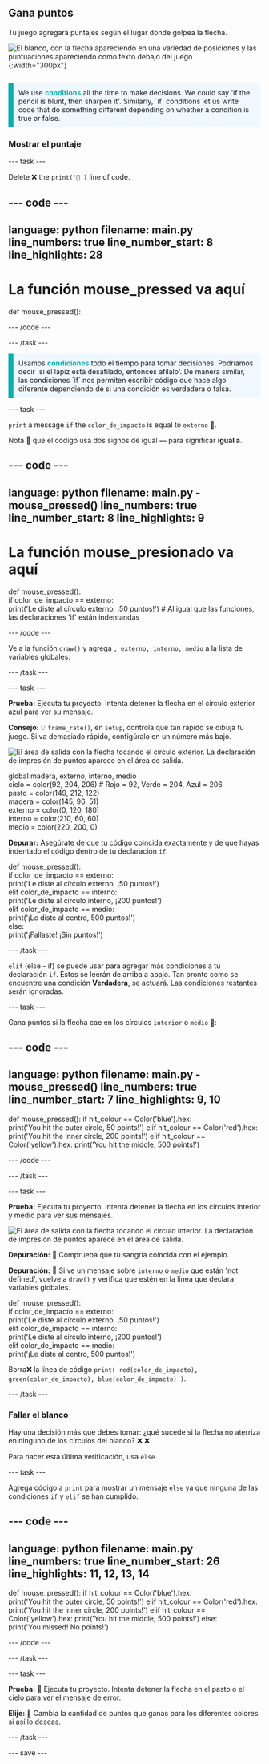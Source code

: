 ## Gana puntos

<div style="display: flex; flex-wrap: wrap">
<div style="flex-basis: 200px; flex-grow: 1; margin-right: 15px;">
Tu juego agregará puntajes según el lugar donde golpea la flecha.
</div>
<div>

![El blanco, con la flecha apareciendo en una variedad de posiciones y las puntuaciones apareciendo como texto debajo del juego.](images/points-scored.gif){:width="300px"}

</div>
</div>

<p style="border-left: solid; border-width:10px; border-color: #0faeb0; background-color: aliceblue; padding: 10px;">
We use <span style="color: #0faeb0; font-weight: bold;"> conditions</span> all the time to make decisions. We could say 'if the pencil is blunt, then sharpen it'. Similarly, `if` conditions let us write code that do something different depending on whether a condition is true or false.
</p>

### Mostrar el puntaje

--- task ---

Delete ❌ the `print('🎯')` line of code.

--- code ---
---
language: python filename: main.py line_numbers: true line_number_start: 8
line_highlights: 28
---
# La función mouse_pressed va aquí
def mouse_pressed():


--- /code ---

--- /task ---

<p style="border-left: solid; border-width:10px; border-color: #0faeb0; background-color: aliceblue; padding: 10px;">
Usamos <span style="color: #0faeb0; font-weight: bold;">condiciones</span> todo el tiempo para tomar decisiones. Podríamos decir 'si el lápiz está desafilado, entonces afilalo'. De manera similar, las condiciones `if` nos permiten escribir código que hace algo diferente dependiendo de si una condición es verdadera o falsa.
</p>

--- task ---

`print` a message `if` the `color_de_impacto` is equal to `externo` 🎯.

Nota 👀 que el código usa dos signos de igual `==` para significar **igual a**.

--- code ---
---
language: python filename: main.py - mouse_pressed() line_numbers: true line_number_start: 8
line_highlights: 9
---

# La función mouse_presionado va aquí
def mouse_pressed():     
if color_de_impacto == externo:      
print('Le diste al círculo externo, ¡50 puntos!') # Al igual que las funciones, las declaraciones 'if' están indentandas

--- /code ---

Ve a la función `draw()` y agrega `, externo, interno, medio` a la lista de variables globales.

--- /task ---

--- task ---

**Prueba:** Ejecuta tu proyecto. Intenta detener la flecha en el círculo exterior azul para ver su mensaje.

**Consejo:** 💡 `frame_rate()`, en `setup`, controla qué tan rápido se dibuja tu juego. Si va demasiado rápido, configúralo en un número más bajo.

![El área de salida con la flecha tocando el círculo exterior. La declaración de impresión de puntos aparece en el área de salida.](images/blue-points.png)

global madera, externo, interno, medio    
cielo = color(92, 204, 206) # Rojo = 92, Verde = 204, Azul = 206    
pasto = color(149, 212, 122)    
madera = color(145, 96, 51)    
externo = color(0, 120, 180)    
interno = color(210, 60, 60)   
medio = color(220, 200, 0)

**Depurar:** Asegúrate de que tu código coincida exactamente y de que hayas indentado el código dentro de tu declaración `if`.

def mouse_pressed():    
if color_de_impacto == externo:   
print('Le diste al círculo externo, ¡50 puntos!')   
elif color_de_impacto == interno:   
print('Le diste al círculo interno, ¡200 puntos!')   
elif color_de_impacto == medio:    
print('¡Le diste al centro, 500 puntos!')   
else:   
print('¡Fallaste! ¡Sin puntos!')

--- /task ---

`elif` (else - if) se puede usar para agregar más condiciones a tu declaración `if`. Estos se leerán de arriba a abajo. Tan pronto como se encuentre una condición **Verdadera**, se actuará. Las condiciones restantes serán ignoradas.

--- task ---

Gana puntos si la flecha cae en los círculos `interior` o `medio` 🎯:

--- code ---
---
language: python filename: main.py - mouse_pressed() line_numbers: true line_number_start: 7
line_highlights: 9, 10
---

def mouse_pressed(): if hit_colour == Color('blue').hex:   
print('You hit the outer circle, 50 points!') elif hit_colour == Color('red').hex: print('You hit the inner circle, 200 points!') elif hit_colour == Color('yellow').hex: print('You hit the middle, 500 points!')

--- /code ---

--- /task ---

--- task ---

**Prueba:** Ejecuta tu proyecto. Intenta detener la flecha en los círculos interior y medio para ver sus mensajes.

![El área de salida con la flecha tocando el círculo interior. La declaración de impresión de puntos aparece en el área de salida.](images/yellow-points.png)

**Depuración:** 🐞 Comprueba que tu sangría coincida con el ejemplo.

**Depuración:** 🐞 Si ve un mensaje sobre `interno` o `medio` que están 'not defined', vuelve a `draw()` y verifica que estén en la línea que declara variables globales.

def mouse_pressed():    
if color_de_impacto == externo:    
print('Le diste al círculo externo, ¡50 puntos!')    
elif color_de_impacto == interno:    
print('Le diste al círculo interno, ¡200 puntos!')   
elif color_de_impacto == medio:    
print('¡Le diste al centro, 500 puntos!')

Borra❌ la línea de código `print( red(color_de_impacto), green(color_de_impacto), blue(color_de_impacto) )`.

--- /task ---

### Fallar el blanco

Hay una decisión más que debes tomar: ¿qué sucede si la flecha no aterriza en ninguno de los círculos del blanco? ❌ ❌

Para hacer esta última verificación, usa `else`.

--- task ---

Agrega código a `print` para mostrar un mensaje `else` ya que ninguna de las condiciones `if` y `elif` se han cumplido.

--- code ---
---
language: python filename: main.py line_numbers: true line_number_start: 26
line_highlights: 11, 12, 13, 14
---

def mouse_pressed(): if hit_colour == Color('blue').hex:   
print('You hit the outer circle, 50 points!') elif hit_colour == Color('red').hex: print('You hit the inner circle, 200 points!') elif hit_colour == Color('yellow').hex: print('You hit the middle, 500 points!') else:   
print('You missed! No points!')

--- /code ---

--- /task ---

--- task ---

**Prueba:** 🔄 Ejecuta tu proyecto. Intenta detener la flecha en el pasto o el cielo para ver el mensaje de error.

**Elije:** 💭 Cambia la cantidad de puntos que ganas para los diferentes colores si así lo deseas.

--- /task ---

--- save ---
